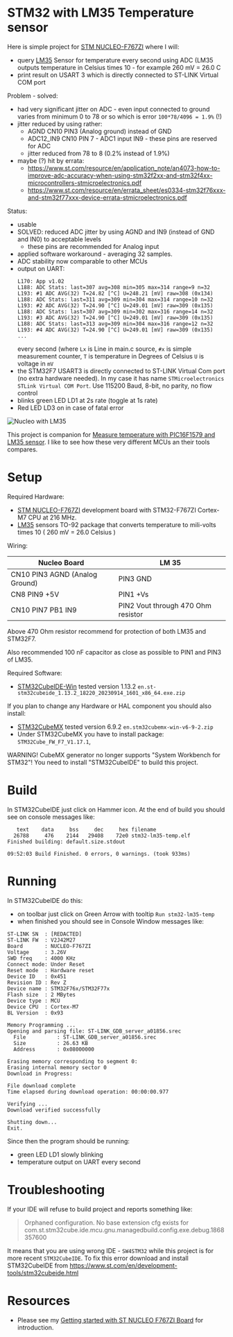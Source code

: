 # STM32 with LM35 Temperature sensor

Here is simple project for [STM NUCLEO-F767ZI][STM NUCLEO-F767ZI] 
where I will:
* query [LM35][LM35] Sensor for temperature every second using ADC (LM35 outputs
  temperature in Celsius times 10 - for example 260 mV = 26.0 C
* print result on USART 3 which is directly connected to ST-LINK Virtual COM
  port

Problem - solved:
- had very significant jitter on ADC - even input connected
  to ground varies from minimum 0 to 78 or so which is error `100*78/4096 = 1.9%` (!)
- jitter reduced by using rather:
  - AGND CN10 PIN3 (Analog ground) instead of GND
  - ADC12_IN9 CN10 PIN 7 - ADC1 input IN9 - these pins are reserved for ADC
  - jitter reduced from 78 to 8 (0.2% instead of 1.9%)
- maybe (?) hit by errata:
  - https://www.st.com/resource/en/application_note/an4073-how-to-improve-adc-accuracy-when-using-stm32f2xx-and-stm32f4xx-microcontrollers-stmicroelectronics.pdf
  -  https://www.st.com/resource/en/errata_sheet/es0334-stm32f76xxx-and-stm32f77xxx-device-errata-stmicroelectronics.pdf

Status:
- usable
- SOLVED: reduced ADC jitter by using AGND and IN9 (instead of GND and IN0) to acceptable levels
  - these pins are recommended for Analog input
- applied software workaround - averaging 32 samples.
- ADC stability now comparable to other MCUs
- output on UART:
  ```
  L170: App v1.02
  L188: ADC Stats: last=307 avg=308 min=305 max=314 range=9 n=32
  L193: #1 ADC AVG(32) T=24.82 [^C] U=248.21 [mV] raw=308 (0x134)
  L188: ADC Stats: last=311 avg=309 min=304 max=314 range=10 n=32
  L193: #2 ADC AVG(32) T=24.90 [^C] U=249.01 [mV] raw=309 (0x135)
  L188: ADC Stats: last=307 avg=309 min=302 max=316 range=14 n=32
  L193: #3 ADC AVG(32) T=24.90 [^C] U=249.01 [mV] raw=309 (0x135)
  L188: ADC Stats: last=313 avg=309 min=304 max=316 range=12 n=32
  L193: #4 ADC AVG(32) T=24.90 [^C] U=249.01 [mV] raw=309 (0x135)
  ...
  ```
  every second (where `Lx` is Line in main.c source, `#x`
  is simple measurement counter, `T` is temperature
  in Degrees of Celsius `U` is voltage in `mV`
- the STM32F7 USART3 is directly connected to ST-LINK Virtual Com port
  (no extra hardware needed). In my case it has
  name `STMicroelectronics STLink Virtual COM Port`. Use 115200 Baud, 8-bit,
  no parity, no flow control
- blinks green LED LD1 at 2s rate (toggle at 1s rate)
- Red LED LD3 on in case of fatal error

![Nucleo with LM35](assets/nucelo-lm35.jpg)

This project is companion
for [Measure temperature with PIC16F1579 and LM35 sensor](https://github.com/hpaluch/PIC16F1579-LM35-Temp).
I like to see how these very different MCUs an their tools compares.

# Setup

Required Hardware:
* [STM NUCLEO-F767ZI][STM NUCLEO-F767ZI] development board with
  STM32-F767ZI Cortex-M7 CPU at 216 MHz.
* [LM35][LM35] sensors TO-92 package that converts temperature
  to mili-volts times 10 ( 260 mV = 26.0 Celsius )

Wiring:

| Nucleo Board | LM 35 |
| --- | --- |
| CN10 PIN3 AGND (Analog Ground) | PIN3 GND |
| CN8 PIN9 +5V  | PIN1 +Vs |
| CN10 PIN7 PB1 IN9 | PIN2 Vout through 470 Ohm resistor |

Above 470 Ohm resistor recommend for protection of both
LM35 and STM32F7.

Also recommended 100 nF capacitor as close as possible
to PIN1 and PIN3 of LM35.

Required Software:
* [STM32CubeIDE-Win](https://www.st.com/en/development-tools/stm32cubeide.html)
  tested version 1.13.2 `en.st-stm32cubeide_1.13.2_18220_20230914_1601_x86_64.exe.zip`

If you plan to change any Hardware or HAL component you should also install:
* [STM32CubeMX][STM32CubeMX] tested version 6.9.2 `en.stm32cubemx-win-v6-9-2.zip`
* Under STM32CubeMX you have to install package: `STM32Cube_FW_F7_V1.17.1`,

WARNING! CubeMX generator no longer supports 
"System Workbench for STM32"! You need to install
"STM32CubeIDE" to build this project.

# Build

In STM32CubeIDE just click on Hammer icon. At the end of build you should
see on console messages like:

```
   text	   data	    bss	    dec	    hex	filename
  26788	    476	   2144	  29408	   72e0	stm32-lm35-temp.elf
Finished building: default.size.stdout

09:52:03 Build Finished. 0 errors, 0 warnings. (took 933ms)
```

# Running

In STM32CubeIDE do this:
* on toolbar just click on Green Arrow with tooltip `Run stm32-lm35-temp`
* when finished you should see in Console Window messages like:

```
ST-LINK SN  : [REDACTED]
ST-LINK FW  : V2J42M27
Board       : NUCLEO-F767ZI
Voltage     : 3.26V
SWD freq    : 4000 KHz
Connect mode: Under Reset
Reset mode  : Hardware reset
Device ID   : 0x451
Revision ID : Rev Z
Device name : STM32F76x/STM32F77x
Flash size  : 2 MBytes
Device type : MCU
Device CPU  : Cortex-M7
BL Version  : 0x93

Memory Programming ...
Opening and parsing file: ST-LINK_GDB_server_a01856.srec
  File          : ST-LINK_GDB_server_a01856.srec
  Size          : 26.63 KB
  Address       : 0x08000000

Erasing memory corresponding to segment 0:
Erasing internal memory sector 0
Download in Progress:

File download complete
Time elapsed during download operation: 00:00:00.977

Verifying ...
Download verified successfully

Shutting down...
Exit.
```

Since then the program should be running:
- green LED LD1 slowly blinking
- temperature output on UART every second


# Troubleshooting

If your IDE will refuse to build project and reports something like:

> Orphaned configuration. No base extension cfg exists for
> com.st.stm32cube.ide.mcu.gnu.managedbuild.config.exe.debug.1868357600

It means that you are using wrong IDE - `SW4STM32` while
this project is for more recent `STM32CubeIDE`. To fix this
error download and install STM32CubeIDE
from https://www.st.com/en/development-tools/stm32cubeide.html

# Resources

* Please see my [Getting started with ST NUCLEO F767ZI Board][Getting started with ST NUCLEO F767ZI Board]
  for introduction.

[LM35]: https://www.ti.com/lit/ds/symlink/lm35.pdf
[STM32CubeIDE-Win]: https://www.st.com/en/development-tools/stm32cubeide.html
[STM32CubeF7]: https://www.st.com/en/embedded-software/stm32cubef7.html
[System Workbench for STM32]: http://www.openstm32.org/System%2BWorkbench%2Bfor%2BSTM32
[STM32CubeMX]: https://www.st.com/content/st_com/en/products/development-tools/software-development-tools/stm32-software-development-tools/stm32-configurators-and-code-generators/stm32cubemx.html
[STM NUCLEO-F767ZI]: https://www.st.com/content/st_com/en/products/evaluation-tools/product-evaluation-tools/mcu-eval-tools/stm32-mcu-eval-tools/stm32-mcu-nucleo/nucleo-f767zi.html
[Getting started with ST NUCLEO F767ZI Board]: https://github.com/hpaluch/hpaluch.github.io/wiki/Getting-started-with-ST-NUCLEO-F767ZI-Board

